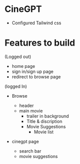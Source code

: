 # CineGPT

- Configured Tailwind css

# Features to build
(Logged out)
- home page
- sign in/sign up page
- redirect to browse page

(logged In)
- Browse
    - header
    - main movie 
        - trailer in background
        - Title & discription
        - Movie Suggestions
            - Movie list 


- cinegpt page
    - search bar
    - movie suggestions
        